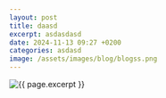 ```yaml
---
layout: post
title: daasd
excerpt: asdasdasd
date: 2024-11-13 09:27 +0200
categories: asdasd
image: /assets/images/blog/blogss.png
---
```

<img class="page-image" src="{{ site.baseurl }}{{ page.image }}" alt="{{ page.excerpt }}">
